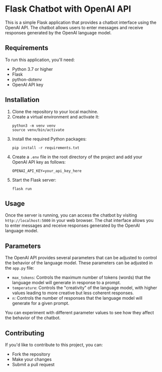 # Flask Chatbot with OpenAI API

This is a simple Flask application that provides a chatbot interface using the OpenAI API. The chatbot allows users to enter messages and receive responses generated by the OpenAI language model.

## Requirements

To run this application, you'll need:

- Python 3.7 or higher
- Flask
- python-dotenv
- OpenAI API key

## Installation

1. Clone the repository to your local machine.
2. Create a virtual environment and activate it:
    ```
    python3 -m venv venv
    source venv/bin/activate
    ```
3. Install the required Python packages:
    ```
    pip install -r requirements.txt
    ```
4. Create a `.env` file in the root directory of the project and add your OpenAI API key as follows:
    ```
    OPENAI_API_KEY=your_api_key_here
    ```
5. Start the Flask server:
    ```
    flask run
    ```

## Usage

Once the server is running, you can access the chatbot by visiting `http://localhost:5000` in your web browser. The chat interface allows you to enter messages and receive responses generated by the OpenAI language model.

## Parameters

The OpenAI API provides several parameters that can be adjusted to control the behavior of the language model. These parameters can be adjusted in the `app.py` file:

- `max_tokens`: Controls the maximum number of tokens (words) that the language model will generate in response to a prompt.
- `temperature`: Controls the "creativity" of the language model, with higher values leading to more creative but less coherent responses.
- `n`: Controls the number of responses that the language model will generate for a given prompt.

You can experiment with different parameter values to see how they affect the behavior of the chatbot.

## Contributing

If you'd like to contribute to this project, you can:

- Fork the repository
- Make your changes
- Submit a pull request
